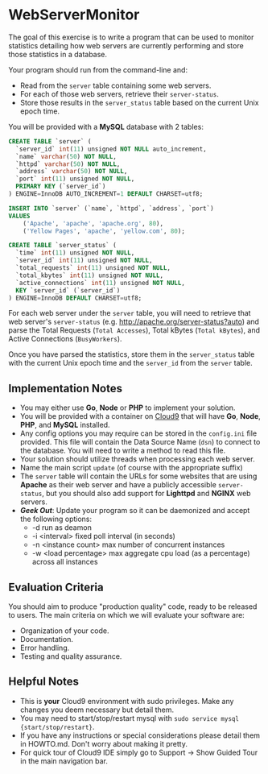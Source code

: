 # WebServerMonitor

The goal of this exercise is to write a program that can be used to monitor statistics detailing how web servers are currently performing and store those statistics in a database.

Your program should run from the command-line and:
* Read from the `server` table containing some web servers.
* For each of those web servers, retrieve their `server-status`.
* Store those results in the `server_status` table based on the current Unix epoch time.

You will be provided with a **MySQL** database with 2 tables:

```sql
CREATE TABLE `server` (
  `server_id` int(11) unsigned NOT NULL auto_increment,
  `name` varchar(50) NOT NULL,
  `httpd` varchar(50) NOT NULL,
  `address` varchar(50) NOT NULL,
  `port` int(11) unsigned NOT NULL,
  PRIMARY KEY (`server_id`)
) ENGINE=InnoDB AUTO_INCREMENT=1 DEFAULT CHARSET=utf8;

INSERT INTO `server` (`name`, `httpd`, `address`, `port`)
VALUES
	('Apache', 'apache', 'apache.org', 80),
	('Yellow Pages', 'apache', 'yellow.com', 80);

CREATE TABLE `server_status` (
  `time` int(11) unsigned NOT NULL,
  `server_id` int(11) unsigned NOT NULL,
  `total_requests` int(11) unsigned NOT NULL,
  `total_kbytes` int(11) unsigned NOT NULL,
  `active_connections` int(11) unsigned NOT NULL,
  KEY `server_id` (`server_id`)
) ENGINE=InnoDB DEFAULT CHARSET=utf8;
```

For each web server under the `server` table, you will need to retrieve that web server's `server-status` (e.g. http://apache.org/server-status?auto) and parse the Total Requests (`Total Accesses`), Total kBytes (`Total kBytes`), and Active Connections (`BusyWorkers`).

Once you have parsed the statistics, store them in the `server_status` table with the current Unix epoch time and the `server_id` from the `server` table.

Implementation Notes
--------------------
* You may either use **Go**, **Node** or **PHP** to implement your solution.
* You will be provided with a container on [Cloud9](https://c9.io/) that will have **Go**, **Node**, **PHP**, and **MySQL** installed.
* Any config options you may require can be stored in the `config.ini` file provided. This file will contain the Data Source Name (`dsn`) to connect to the database. You will need to write a method to read this file.
* Your solution should utilize threads when processing each web server.
* Name the main script `update` (of course with the appropriate suffix)
* The `server` table will contain the URLs for some websites that are using **Apache** as their web server and have a publicly accessible `server-status`, but you should also add support for **Lighttpd** and **NGINX** web servers.
* ***Geek Out***: Update your program so it can be daemonized and accept the following options:
  *  -d run as deamon
  *  -i \<interval> fixed poll interval (in seconds)
  *  -n \<instance count> max number of concurrent instances
  *  -w \<load percentage> max aggregate cpu load (as a percentage) across all instances

Evaluation Criteria
-------------------
You should aim to produce "production quality" code, ready to be released to users. The main criteria on which we will evaluate your software are:
* Organization of your code.
* Documentation.
* Error handling.
* Testing and quality assurance.

Helpful Notes
-------------
* This is **your** Cloud9 environment with sudo privileges. Make any changes you deem necessary but detail them.
* You may need to start/stop/restart mysql with `sudo service mysql {start/stop/restart}`.
* If you have any instructions or special considerations please detail them in HOWTO.md.  Don't worry about making it pretty.
* For quick tour of Cloud9 IDE simply go to Support -> Show Guided Tour in the main navigation bar.
